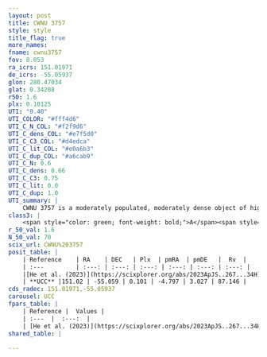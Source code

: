 ```yaml
---
layout: post
title: CWNU 3757
style: style
title_flag: true
more_names: 
fname: cwnu3757
fov: 0.053
ra_icrs: 151.01971
de_icrs: -55.05937
glon: 280.47034
glat: 0.34208
r50: 1.6
plx: 0.10125
UTI: "0.40"
UTI_COLOR: "#fff4d6"
UTI_C_N_COL: "#f2f9d6"
UTI_C_dens_COL: "#e7f5d0"
UTI_C_C3_COL: "#d4edca"
UTI_C_lit_COL: "#e0a6b3"
UTI_C_dup_COL: "#a6cab9"
UTI_C_N: 0.6
UTI_C_dens: 0.66
UTI_C_C3: 0.75
UTI_C_lit: 0.0
UTI_C_dup: 1.0
UTI_summary: |
    CWNU 3757 is a moderately populated, moderately dense object of high C3 quality. It was recently reported in the literature.
class3: |
    <span style="color: green; font-weight: bold;">A</span><span style="color: #FFC300; font-weight: bold;">B</span>
r_50_val: 1.6
N_50_val: 70
scix_url: CWNU%203757
posit_table: |
    | Reference    | RA    | DEC   | Plx  | pmRA  | pmDE   |  Rv  |
    | :---         | :---: | :---: | :---: | :---: | :---: | :---: |
    |[He et al. (2023)](https://scixplorer.org/abs/2023ApJS..267...34H) | 151.018 | -55.058 | 0.089 | -4.845 | 3.001 | 87.15 |
    | **UCC** |151.02 | -55.059 | 0.101 | -4.797 | 3.027 | 87.146 | 
cds_radec: 151.01971,-55.05937
carousel: UCC
fpars_table: |
    | Reference |  Values |
    | :---  |  :---:  |
    | [He et al. (2023)](https://scixplorer.org/abs/2023ApJS..267...34H) | `A0=4.65, m-M=14.3, logA=8.7` |
shared_table: |
    
---
```

